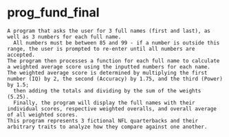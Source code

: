 # prog_fund_final
    A program that asks the user for 3 full names (first and last), as well as 3 numbers for each full name.
      All numbers must be between 85 and 99 - if a number is outside this range, the user is prompted to re-enter until all numbers are accepted.
    The program then processes a function for each full name to calculate a weighted average score using the inputted numbers for each name.
    The weighted average score is determined by multiplying the first number (IQ) by 2, the second (Accuracy) by 1.75, and the third (Power) by 1.5;
      then adding the totals and dividing by the sum of the weights (5.25).
      Finally, the program will display the full names with their individual scores, respective weighted overalls, and overall average of all weighted scores.
    This program represents 3 fictional NFL quarterbacks and their arbitrary traits to analyze how they compare against one another.
